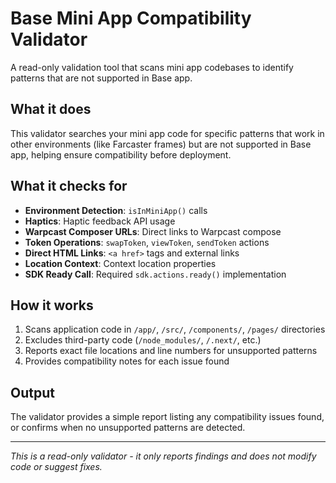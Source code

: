 # Base Mini App Compatibility Validator

A read-only validation tool that scans mini app codebases to identify patterns that are not supported in Base app.

## What it does

This validator searches your mini app code for specific patterns that work in other environments (like Farcaster frames) but are not supported in Base app, helping ensure compatibility before deployment.

## What it checks for

- **Environment Detection**: `isInMiniApp()` calls
- **Haptics**: Haptic feedback API usage  
- **Warpcast Composer URLs**: Direct links to Warpcast compose
- **Token Operations**: `swapToken`, `viewToken`, `sendToken` actions
- **Direct HTML Links**: `<a href>` tags and external links
- **Location Context**: Context location properties
- **SDK Ready Call**: Required `sdk.actions.ready()` implementation

## How it works

1. Scans application code in `/app/`, `/src/`, `/components/`, `/pages/` directories
2. Excludes third-party code (`/node_modules/`, `/.next/`, etc.)
3. Reports exact file locations and line numbers for unsupported patterns
4. Provides compatibility notes for each issue found

## Output

The validator provides a simple report listing any compatibility issues found, or confirms when no unsupported patterns are detected.

---

*This is a read-only validator - it only reports findings and does not modify code or suggest fixes.*
